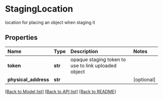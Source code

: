# StagingLocation

location for placing an object when staging it

## Properties

| Name | Type | Description | Notes |
| :--- | :--- | :--- | :--- |
| **token** | **str** | opaque staging token to use to link uploaded object |  |
| **physical\_address** | **str** |  | \[optional\] |

[\[Back to Model list\]](../#documentation-for-models) [\[Back to API list\]](../#documentation-for-api-endpoints) [\[Back to README\]](../)

